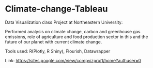 # Climate-change-Tableau
Data Visualization class Project at Northeastern University:

Performed analysis on climate change, carbon and greenhouse gas emissions, role of agriculture and food production sector in this and the future of our planet with current climate change.

Tools used: R(Plotly, R Shiny), Flourish, Datawrapper

Link: https://sites.google.com/view/compvizproj1/home?authuser=0
